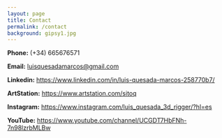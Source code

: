 ```yaml
---
layout: page
title: Contact
permalink: /contact
background: gipsy1.jpg
---
```



**Phone:**    (+34) 665676571

**Email:**     luisquesadamarcos@gmail.com

**Linkedin:**
https://www.linkedin.com/in/luis-quesada-marcos-258770b7/




**ArtStation:**
https://www.artstation.com/sitoq


**Instagram:**
https://www.instagram.com/luis_quesada_3d_rigger/?hl=es




**YouTube:**
https://www.youtube.com/channel/UCGDT7HbFNh-7n98lzrbMLBw
